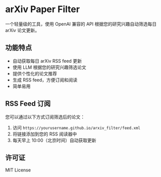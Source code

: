 # arXiv Paper Filter

一个轻量级的工具，使用 OpenAI 兼容的 API 根据您的研究兴趣自动筛选每日 arXiv 论文更新。

## 功能特点

- 自动获取每日 arXiv RSS feed 更新
- 使用 LLM 根据您的研究兴趣筛选论文
- 提供个性化的论文推荐
- 生成 RSS feed，方便订阅和阅读
- 简单易用

## RSS Feed 订阅

您可以通过以下方式订阅筛选后的论文：

1. 访问 `https://yourusername.github.io/arxiv_filter/feed.xml`
2. 将链接添加到您的 RSS 阅读器中
3. 每天早上 10:00（北京时间）自动获取更新

## 许可证

MIT License
